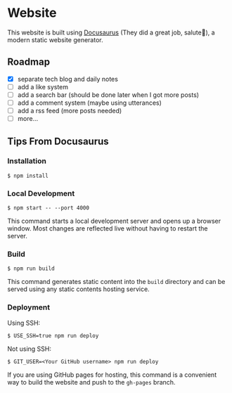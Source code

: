 # Website

This website is built using [Docusaurus](https://docusaurus.io/) (They did a great job, salute🫡), a modern static website generator.

## Roadmap

- [x] separate tech blog and daily notes
- [ ] add a like system
- [ ] add a search bar (should be done later when I got more posts)
- [ ] add a comment system (maybe using utterances)
- [ ] add a rss feed (more posts needed)
- [ ] more...

## Tips From Docusaurus

### Installation

```
$ npm install
```

### Local Development

```
$ npm start -- --port 4000
```

This command starts a local development server and opens up a browser window. Most changes are reflected live without having to restart the server.

### Build

```
$ npm run build
```

This command generates static content into the `build` directory and can be served using any static contents hosting service.

### Deployment

Using SSH:

```
$ USE_SSH=true npm run deploy
```

Not using SSH:

```
$ GIT_USER=<Your GitHub username> npm run deploy
```

If you are using GitHub pages for hosting, this command is a convenient way to build the website and push to the `gh-pages` branch.